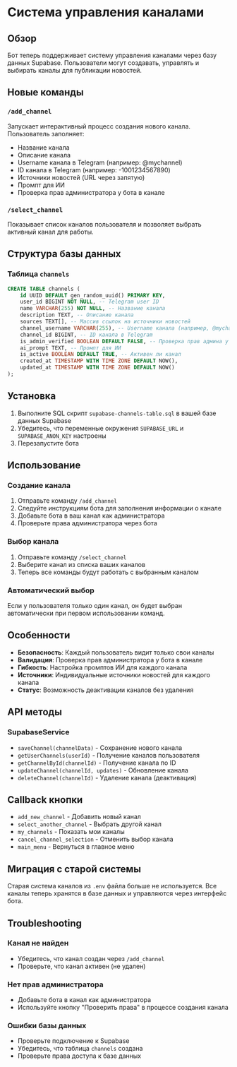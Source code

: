 # Система управления каналами

## Обзор

Бот теперь поддерживает систему управления каналами через базу данных Supabase. Пользователи могут создавать, управлять и выбирать каналы для публикации новостей.

## Новые команды

### `/add_channel`
Запускает интерактивный процесс создания нового канала. Пользователь заполняет:
- Название канала
- Описание канала
- Username канала в Telegram (например: @mychannel)
- ID канала в Telegram (например: -1001234567890)
- Источники новостей (URL через запятую)
- Промпт для ИИ
- Проверка прав администратора у бота в канале

### `/select_channel`
Показывает список каналов пользователя и позволяет выбрать активный канал для работы.

## Структура базы данных

### Таблица `channels`

```sql
CREATE TABLE channels (
    id UUID DEFAULT gen_random_uuid() PRIMARY KEY,
    user_id BIGINT NOT NULL, -- Telegram user ID
    name VARCHAR(255) NOT NULL, -- Название канала
    description TEXT, -- Описание канала
    sources TEXT[], -- Массив ссылок на источники новостей
    channel_username VARCHAR(255), -- Username канала (например, @mychannel)
    channel_id BIGINT, -- ID канала в Telegram
    is_admin_verified BOOLEAN DEFAULT FALSE, -- Проверка прав админа у бота в канале
    ai_prompt TEXT, -- Промпт для ИИ
    is_active BOOLEAN DEFAULT TRUE, -- Активен ли канал
    created_at TIMESTAMP WITH TIME ZONE DEFAULT NOW(),
    updated_at TIMESTAMP WITH TIME ZONE DEFAULT NOW()
);
```

## Установка

1. Выполните SQL скрипт `supabase-channels-table.sql` в вашей базе данных Supabase
2. Убедитесь, что переменные окружения `SUPABASE_URL` и `SUPABASE_ANON_KEY` настроены
3. Перезапустите бота

## Использование

### Создание канала

1. Отправьте команду `/add_channel`
2. Следуйте инструкциям бота для заполнения информации о канале
3. Добавьте бота в ваш канал как администратора
4. Проверьте права администратора через бота

### Выбор канала

1. Отправьте команду `/select_channel`
2. Выберите канал из списка ваших каналов
3. Теперь все команды будут работать с выбранным каналом

### Автоматический выбор

Если у пользователя только один канал, он будет выбран автоматически при первом использовании команд.

## Особенности

- **Безопасность**: Каждый пользователь видит только свои каналы
- **Валидация**: Проверка прав администратора у бота в канале
- **Гибкость**: Настройка промптов ИИ для каждого канала
- **Источники**: Индивидуальные источники новостей для каждого канала
- **Статус**: Возможность деактивации каналов без удаления

## API методы

### SupabaseService

- `saveChannel(channelData)` - Сохранение нового канала
- `getUserChannels(userId)` - Получение каналов пользователя
- `getChannelById(channelId)` - Получение канала по ID
- `updateChannel(channelId, updates)` - Обновление канала
- `deleteChannel(channelId)` - Удаление канала (деактивация)

## Callback кнопки

- `add_new_channel` - Добавить новый канал
- `select_another_channel` - Выбрать другой канал
- `my_channels` - Показать мои каналы
- `cancel_channel_selection` - Отменить выбор канала
- `main_menu` - Вернуться в главное меню

## Миграция с старой системы

Старая система каналов из `.env` файла больше не используется. Все каналы теперь хранятся в базе данных и управляются через интерфейс бота.

## Troubleshooting

### Канал не найден
- Убедитесь, что канал создан через `/add_channel`
- Проверьте, что канал активен (не удален)

### Нет прав администратора
- Добавьте бота в канал как администратора
- Используйте кнопку "Проверить права" в процессе создания канала

### Ошибки базы данных
- Проверьте подключение к Supabase
- Убедитесь, что таблица `channels` создана
- Проверьте права доступа к базе данных
